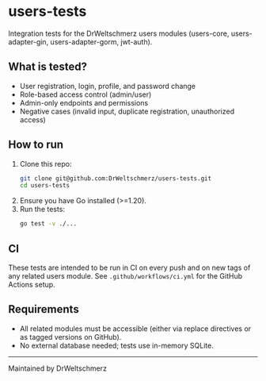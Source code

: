# users-tests

Integration tests for the DrWeltschmerz users modules (users-core, users-adapter-gin, users-adapter-gorm, jwt-auth).

## What is tested?
- User registration, login, profile, and password change
- Role-based access control (admin/user)
- Admin-only endpoints and permissions
- Negative cases (invalid input, duplicate registration, unauthorized access)

## How to run

1. Clone this repo:
   ```sh
   git clone git@github.com:DrWeltschmerz/users-tests.git
   cd users-tests
   ```
2. Ensure you have Go installed (>=1.20).
3. Run the tests:
   ```sh
   go test -v ./...
   ```

## CI
These tests are intended to be run in CI on every push and on new tags of any related users module. See `.github/workflows/ci.yml` for the GitHub Actions setup.

## Requirements
- All related modules must be accessible (either via replace directives or as tagged versions on GitHub).
- No external database needed; tests use in-memory SQLite.

---
Maintained by DrWeltschmerz
